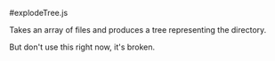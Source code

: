 #explodeTree.js

Takes an array of files and produces a tree representing the directory.

But don't use this right now, it's broken.
